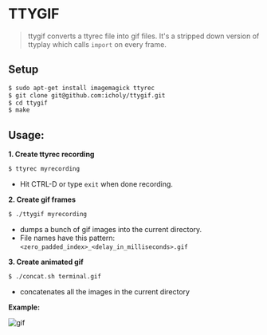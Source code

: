 # TTYGIF

> ttygif converts a ttyrec file into gif files.
> It's a stripped down version of ttyplay which calls `import` on every frame.

## Setup

``` sh
$ sudo apt-get install imagemagick ttyrec
$ git clone git@github.com:icholy/ttygif.git
$ cd ttygif
$ make
```

## Usage:

**1. Create ttyrec recording**

``` sh
$ ttyrec myrecording
```

* Hit CTRL-D or type `exit` when done recording.

**2. Create gif frames**

``` sh
$ ./ttygif myrecording
```

* dumps a bunch of gif images into the current directory.
* File names have this pattern: `<zero_padded_index>_<delay_in_milliseconds>.gif`

**3. Create animated gif**

``` sh
$ ./concat.sh terminal.gif 
```

* concatenates all the images in the current directory

**Example:**

![gif](http://i.imgur.com/WyFoHXZ.gif)
